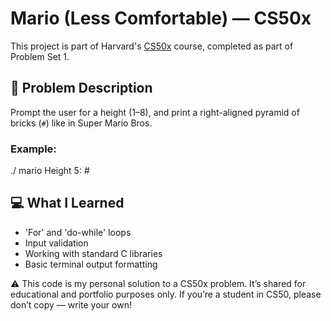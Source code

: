 # Mario (Less Comfortable) — CS50x

This project is part of Harvard's [CS50x](https://cs50.harvard.edu/x/) course, completed as part of Problem Set 1.

## 🎯 Problem Description

Prompt the user for a height (1–8), and print a right-aligned pyramid of bricks (`#`) like in Super Mario Bros.

### Example:

./ mario
Height 5:
    #
   ##
  ###
 ####
#####

## 💻 What I Learned

- 'For' and 'do-while' loops
- Input validation
- Working with standard C libraries
- Basic terminal output formatting

⚠️ This code is my personal solution to a CS50x problem.
It’s shared for educational and portfolio purposes only.
If you’re a student in CS50, please don’t copy — write your own!
